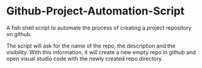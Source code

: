 # Github-Project-Automation-Script
A fish shell script to automate the process of creating a project repository on github.

The script will ask for the name of the repo, the description and the visibility. With this information, it will create a new empty repo in github and open visual studio code with the newly created repo directory.
